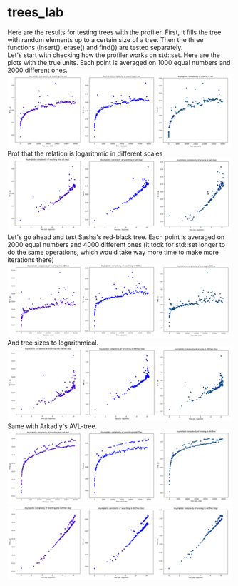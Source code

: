 # trees_lab

Here are the results for testing trees with the profiler. First, it fills the tree with random elements up to a certain size of a tree. Then the three functions (insert(), erase() and find()) are tested separately.
<br />
Let's start with checking how the profiler works on std::set. Here are the plots with the true units. Each point is averaged on 1000 equal numbers and 2000 different ones.
![picture](plots/set/set_lin.png)
Prof that the relation is logarithmic in different scales
![picture](plots/set/set_log.png)
Let's go ahead and test Sasha's red-black tree. Each point is averaged on 2000 equal numbers and 4000 different ones (it took for std::set longer to do the same operations, which would take way more time to make more iterations there)
![picture](plots/RBTree/rbtree_lin.png)
And tree sizes to logarithmical.
![picture](plots/RBTree/rbtree_log.png)
Same with Arkadiy's AVL-tree.
![picture](plots/AVLTree/avl_lin.png)
![picture](plots/AVLTree/avl_log.png)